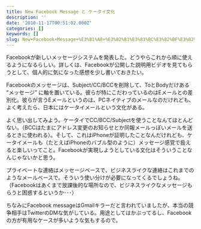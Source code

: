 ```yaml
---
title: New Facebook Message と ケータイ文化
description: ''
date: '2010-11-17T00:51:02.000Z'
categories: []
keywords: []
slug: New+Facebook+Message+%E3%81%A8+%E3%82%B1%E3%83%BC%E3%82%BF%E3%82%A4%E6%96%87%E5%8C%96
---
```

Facebookが新しいメッセージシステムを発表した。どうやらこれから順に使えるようになるらしい。詳しくは、Facebookが公開した説明用ビデオを見てもらうとして、個人的に気になった感想を少し書いておきたい。

Facebookのメッセージは、Subject/CC/BCCを削除して、ToとBodyだけある “メッセージ” に軸を置いている。彼らが特にこだわっているのはEメールとの差別化。彼らが言うEメールというのは、PCネイティブのメールなのだけれども、よく考えたら、日本にはケータイメールという文化がある。

よく思い出してみよう。ケータイでCC/BCC/Subjectを使うことなんてほとんどない。（BCCはたまにアドレス変更のお知らせとか同報メールっぽいメールを送るときに使われる）。そして、これはiPhoneが証明したことなんだけれども、ケータイメールも（たとえばiPhoneのバブル型のように）メッセージ感覚で扱えると楽しいってこと。Facebookが実現しようとしている文化はそういうことなんじゃないかと思う。

プライベートな連絡はメッセージベースで、ビジネスライクな連絡はこれまでのようなメールベースで。そういう使い分けが必要になってくるでしょうね。（Facebookはあくまで放課後的な場所なので、ビジネスライクなメッセージもらうと困惑するというか･･･）

ちなみにFacebook messageはGmailキラーだと言われていましたが、本当の競争相手はTwitterのDMな気がしている。用途としてはかぶってるし、Facebookの方が有用なケースが多いような気もするので。